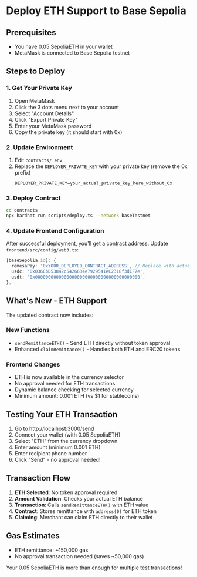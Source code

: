 # Deploy ETH Support to Base Sepolia

## Prerequisites
- You have 0.05 SepoliaETH in your wallet
- MetaMask is connected to Base Sepolia testnet

## Steps to Deploy

### 1. Get Your Private Key
1. Open MetaMask
2. Click the 3 dots menu next to your account
3. Select "Account Details"
4. Click "Export Private Key"
5. Enter your MetaMask password
6. Copy the private key (it should start with 0x)

### 2. Update Environment
1. Edit `contracts/.env`
2. Replace the `DEPLOYER_PRIVATE_KEY` with your private key (remove the 0x prefix)
   ```
   DEPLOYER_PRIVATE_KEY=your_actual_private_key_here_without_0x
   ```

### 3. Deploy Contract
```bash
cd contracts
npx hardhat run scripts/deploy.ts --network baseTestnet
```

### 4. Update Frontend Configuration
After successful deployment, you'll get a contract address. Update `frontend/src/config/web3.ts`:

```typescript
[baseSepolia.id]: {
  remesaPay: '0xYOUR_DEPLOYED_CONTRACT_ADDRESS', // Replace with actual address
  usdc: '0x036CbD53842c5426634e7929541eC2318f3dCF7e',
  usdt: '0x0000000000000000000000000000000000000000',
},
```

## What's New - ETH Support

The updated contract now includes:

### New Functions
- `sendRemittanceETH()` - Send ETH directly without token approval
- Enhanced `claimRemittance()` - Handles both ETH and ERC20 tokens

### Frontend Changes
- ETH is now available in the currency selector
- No approval needed for ETH transactions
- Dynamic balance checking for selected currency
- Minimum amount: 0.001 ETH (vs $1 for stablecoins)

## Testing Your ETH Transaction

1. Go to http://localhost:3000/send
2. Connect your wallet (with 0.05 SepoliaETH)
3. Select "ETH" from the currency dropdown
4. Enter amount (minimum 0.001 ETH)
5. Enter recipient phone number
6. Click "Send" - no approval needed!

## Transaction Flow

1. **ETH Selected**: No token approval required
2. **Amount Validation**: Checks your actual ETH balance
3. **Transaction**: Calls `sendRemittanceETH()` with ETH value
4. **Contract**: Stores remittance with `address(0)` for ETH token
5. **Claiming**: Merchant can claim ETH directly to their wallet

## Gas Estimates
- ETH remittance: ~150,000 gas
- No approval transaction needed (saves ~50,000 gas)

Your 0.05 SepoliaETH is more than enough for multiple test transactions!
